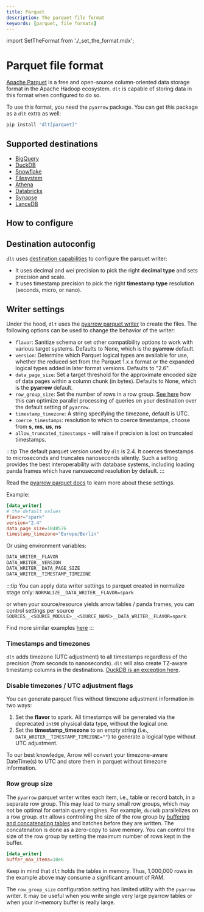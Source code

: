 ```yaml
---
title: Parquet
description: The parquet file format
keywords: [parquet, file formats]
---
```

import SetTheFormat from './_set_the_format.mdx';

# Parquet file format

[Apache Parquet](https://en.wikipedia.org/wiki/Apache_Parquet) is a free and open-source column-oriented data storage format in the Apache Hadoop ecosystem. `dlt` is capable of storing data in this format when configured to do so.

To use this format, you need the `pyarrow` package. You can get this package as a `dlt` extra as well:

```sh
pip install "dlt[parquet]"
```

## Supported destinations

- [BigQuery](../destinations/bigquery.md)
- [DuckDB](../destinations/duckdb.md)
- [Snowflake](../destinations/snowflake.md)
- [Filesystem](../destinations/filesystem.md)
- [Athena](../destinations/athena.md)
- [Databricks](../destinations/databricks.md)
- [Synapse](../destinations/synapse.md)
- [LanceDB](../destinations/lancedb.md)

## How to configure

<SetTheFormat file_type="parquet"/>

## Destination autoconfig
`dlt` uses [destination capabilities](../../walkthroughs/create-new-destination.md#3-set-the-destination-capabilities) to configure the parquet writer:
* It uses decimal and wei precision to pick the right **decimal type** and sets precision and scale.
* It uses timestamp precision to pick the right **timestamp type** resolution (seconds, micro, or nano).

## Writer settings

Under the hood, `dlt` uses the [pyarrow parquet writer](https://arrow.apache.org/docs/python/generated/pyarrow.parquet.ParquetWriter.html) to create the files. The following options can be used to change the behavior of the writer:

- `flavor`: Sanitize schema or set other compatibility options to work with various target systems. Defaults to None, which is the **pyarrow** default.
- `version`: Determine which Parquet logical types are available for use, whether the reduced set from the Parquet 1.x.x format or the expanded logical types added in later format versions. Defaults to "2.6".
- `data_page_size`: Set a target threshold for the approximate encoded size of data pages within a column chunk (in bytes). Defaults to None, which is the **pyarrow** default.
- `row_group_size`: Set the number of rows in a row group. [See here](#row-group-size) how this can optimize parallel processing of queries on your destination over the default setting of `pyarrow`.
- `timestamp_timezone`: A string specifying the timezone, default is UTC.
- `coerce_timestamps`: resolution to which to coerce timestamps, choose from **s**, **ms**, **us**, **ns**
- `allow_truncated_timestamps` - will raise if precision is lost on truncated timestamps.

:::tip
The default parquet version used by `dlt` is 2.4. It coerces timestamps to microseconds and truncates nanoseconds silently. Such a setting
provides the best interoperability with database systems, including loading panda frames which have nanosecond resolution by default.
:::

Read the [pyarrow parquet docs](https://arrow.apache.org/docs/python/generated/pyarrow.parquet.ParquetWriter.html) to learn more about these settings.

Example:

```toml
[data_writer]
# the default values
flavor="spark"
version="2.4"
data_page_size=1048576
timestamp_timezone="Europe/Berlin"
```

Or using environment variables:

```sh
DATA_WRITER__FLAVOR
DATA_WRITER__VERSION
DATA_WRITER__DATA_PAGE_SIZE
DATA_WRITER__TIMESTAMP_TIMEZONE
```

:::tip
You can apply data writer settings to parquet created in normalize stage only:
`NORMALIZE__DATA_WRITER__FLAVOR=spark`

or when your source/resource yields arrow tables / panda frames, you can control settings per source
`SOURCES__<SOURCE_MODULE>__<SOURCE_NAME>__DATA_WRITER__FLAVOR=spark`

Find more similar examples [here](../../reference/performance.md#extract)
:::



### Timestamps and timezones
`dlt` adds timezone (UTC adjustment) to all timestamps regardless of the precision (from seconds to nanoseconds). `dlt` will also create TZ-aware timestamp columns in
the destinations. [DuckDB is an exception here](../destinations/duckdb.md#supported-file-formats).

### Disable timezones / UTC adjustment flags
You can generate parquet files without timezone adjustment information in two ways:
1. Set the **flavor** to spark. All timestamps will be generated via the deprecated `int96` physical data type, without the logical one.
2. Set the **timestamp_timezone** to an empty string (i.e., `DATA_WRITER__TIMESTAMP_TIMEZONE=""`) to generate a logical type without UTC adjustment.

To our best knowledge, Arrow will convert your timezone-aware DateTime(s) to UTC and store them in parquet without timezone information.


### Row group size

The `pyarrow` parquet writer writes each item, i.e., table or record batch, in a separate row group. This may lead to many small row groups, which may not be optimal for certain query engines. For example, `duckdb` parallelizes on a row group. `dlt` allows controlling the size of the row group by [buffering and concatenating tables](../../reference/performance.md#controlling-in-memory-buffers) and batches before they are written. The concatenation is done as a zero-copy to save memory. You can control the size of the row group by setting the maximum number of rows kept in the buffer.

```toml
[data_writer]
buffer_max_items=10e6
```

Keep in mind that `dlt` holds the tables in memory. Thus, 1,000,000 rows in the example above may consume a significant amount of RAM.

The `row_group_size` configuration setting has limited utility with the `pyarrow` writer. It may be useful when you write single very large pyarrow tables or when your in-memory buffer is really large.

